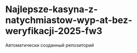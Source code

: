 # Najlepsze-kasyna-z-natychmiastow-wyp-at-bez-weryfikacji-2025-fw3
Автоматически созданный репозиторий
